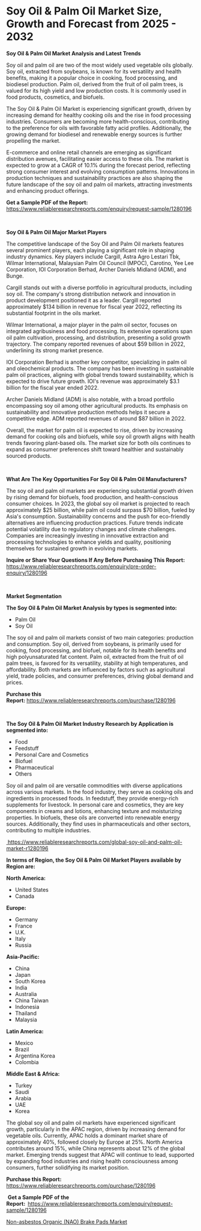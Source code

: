 <p><h1>Soy Oil & Palm Oil Market Size, Growth and Forecast from 2025 - 2032</h1></p><p><strong>Soy Oil & Palm Oil Market Analysis and Latest Trends</strong></p>
<p><p>Soy oil and palm oil are two of the most widely used vegetable oils globally. Soy oil, extracted from soybeans, is known for its versatility and health benefits, making it a popular choice in cooking, food processing, and biodiesel production. Palm oil, derived from the fruit of oil palm trees, is valued for its high yield and low production costs. It is commonly used in food products, cosmetics, and biofuels.</p><p>The Soy Oil & Palm Oil Market is experiencing significant growth, driven by increasing demand for healthy cooking oils and the rise in food processing industries. Consumers are becoming more health-conscious, contributing to the preference for oils with favorable fatty acid profiles. Additionally, the growing demand for biodiesel and renewable energy sources is further propelling the market.</p><p>E-commerce and online retail channels are emerging as significant distribution avenues, facilitating easier access to these oils. The market is expected to grow at a CAGR of 10.1% during the forecast period, reflecting strong consumer interest and evolving consumption patterns. Innovations in production techniques and sustainability practices are also shaping the future landscape of the soy oil and palm oil markets, attracting investments and enhancing product offerings.</p></p>
<p><strong>Get a Sample PDF of the Report:&nbsp;</strong> <a href="https://www.reliableresearchreports.com/enquiry/request-sample/1280196?utm_campaign=2186&utm_medium=2&utm_source=Github&utm_content=ia&utm_term=24032025&utm_id=soy-oil-palm-oil">https://www.reliableresearchreports.com/enquiry/request-sample/1280196</a></p>
<p>&nbsp;</p>
<p><strong>Soy Oil & Palm Oil Major Market Players</strong></p>
<p><p>The competitive landscape of the Soy Oil and Palm Oil markets features several prominent players, each playing a significant role in shaping industry dynamics. Key players include Cargill, Astra Agro Lestari Tbk, Wilmar International, Malaysian Palm Oil Council (MPOC), Carotino, Yee Lee Corporation, IOI Corporation Berhad, Archer Daniels Midland (ADM), and Bunge.</p><p>Cargill stands out with a diverse portfolio in agricultural products, including soy oil. The company's strong distribution network and innovation in product development positioned it as a leader. Cargill reported approximately $134 billion in revenue for fiscal year 2022, reflecting its substantial footprint in the oils market.</p><p>Wilmar International, a major player in the palm oil sector, focuses on integrated agribusiness and food processing. Its extensive operations span oil palm cultivation, processing, and distribution, presenting a solid growth trajectory. The company reported revenues of about $59 billion in 2022, underlining its strong market presence.</p><p>IOI Corporation Berhad is another key competitor, specializing in palm oil and oleochemical products. The company has been investing in sustainable palm oil practices, aligning with global trends toward sustainability, which is expected to drive future growth. IOI's revenue was approximately $3.1 billion for the fiscal year ended 2022.</p><p>Archer Daniels Midland (ADM) is also notable, with a broad portfolio encompassing soy oil among other agricultural products. Its emphasis on sustainability and innovative production methods helps it secure a competitive edge. ADM reported revenues of around $87 billion in 2022.</p><p>Overall, the market for palm oil is expected to rise, driven by increasing demand for cooking oils and biofuels, while soy oil growth aligns with health trends favoring plant-based oils. The market size for both oils continues to expand as consumer preferences shift toward healthier and sustainably sourced products.</p></p>
<p>&nbsp;</p>
<p><strong>What Are The Key Opportunities For Soy Oil & Palm Oil Manufacturers?</strong></p>
<p><p>The soy oil and palm oil markets are experiencing substantial growth driven by rising demand for biofuels, food production, and health-conscious consumer choices. In 2023, the global soy oil market is projected to reach approximately $25 billion, while palm oil could surpass $70 billion, fueled by Asia's consumption. Sustainability concerns and the push for eco-friendly alternatives are influencing production practices. Future trends indicate potential volatility due to regulatory changes and climate challenges. Companies are increasingly investing in innovative extraction and processing technologies to enhance yields and quality, positioning themselves for sustained growth in evolving markets.</p></p>
<p><strong>Inquire or Share Your Questions If Any Before Purchasing This Report:</strong> <a href="https://www.reliableresearchreports.com/enquiry/pre-order-enquiry/1280196?utm_campaign=2186&utm_medium=2&utm_source=Github&utm_content=ia&utm_term=24032025&utm_id=soy-oil-palm-oil">https://www.reliableresearchreports.com/enquiry/pre-order-enquiry/1280196</a></p>
<p>&nbsp;</p>
<p><strong>Market Segmentation</strong></p>
<p><strong>The Soy Oil & Palm Oil Market Analysis by types is segmented into:</strong></p>
<p><ul><li>Palm Oil</li><li>Soy Oil</li></ul></p>
<p><p>The soy oil and palm oil markets consist of two main categories: production and consumption. Soy oil, derived from soybeans, is primarily used for cooking, food processing, and biofuel, notable for its health benefits and high polyunsaturated fat content. Palm oil, extracted from the fruit of oil palm trees, is favored for its versatility, stability at high temperatures, and affordability. Both markets are influenced by factors such as agricultural yield, trade policies, and consumer preferences, driving global demand and prices.</p></p>
<p><strong>Purchase this Report:&nbsp;</strong><a href="https://www.reliableresearchreports.com/purchase/1280196?utm_campaign=2186&utm_medium=2&utm_source=Github&utm_content=ia&utm_term=24032025&utm_id=soy-oil-palm-oil">https://www.reliableresearchreports.com/purchase/1280196</a></p>
<p>&nbsp;</p>
<p><strong>The Soy Oil & Palm Oil Market Industry Research by Application is segmented into:</strong></p>
<p><ul><li>Food</li><li>Feedstuff</li><li>Personal Care and Cosmetics</li><li>Biofuel</li><li>Pharmaceutical</li><li>Others</li></ul></p>
<p><p>Soy oil and palm oil are versatile commodities with diverse applications across various markets. In the food industry, they serve as cooking oils and ingredients in processed foods. In feedstuff, they provide energy-rich supplements for livestock. In personal care and cosmetics, they are key components in creams and lotions, enhancing texture and moisturizing properties. In biofuels, these oils are converted into renewable energy sources. Additionally, they find uses in pharmaceuticals and other sectors, contributing to multiple industries.</p></p>
<p><a href="https://www.reliableresearchreports.com/global-soy-oil-and-palm-oil-market-r1280196?utm_campaign=2186&utm_medium=2&utm_source=Github&utm_content=ia&utm_term=24032025&utm_id=soy-oil-palm-oil">&nbsp;https://www.reliableresearchreports.com/global-soy-oil-and-palm-oil-market-r1280196</a></p>
<p><strong>In terms of Region, the Soy Oil & Palm Oil Market Players available by Region are:</strong></p>
<p>
    <p> <strong> North America: </strong>
        <ul>
            <li>United States</li>
            <li>Canada</li>
        </ul>
        </p> 
    <p> <strong> Europe: </strong>
        <ul>
            <li>Germany</li>
            <li>France</li>
            <li>U.K.</li>
            <li>Italy</li>
            <li>Russia</li>
        </ul>
        </p> 
    <p> <strong> Asia-Pacific: </strong>
        <ul>
            <li>China</li>
            <li>Japan</li>
            <li>South Korea</li>
            <li>India</li>
            <li>Australia</li>
            <li>China Taiwan</li>
            <li>Indonesia</li>
            <li>Thailand</li>
            <li>Malaysia</li>
        </ul>
        </p> 
    <p> <strong> Latin America: </strong>
        <ul>
            <li>Mexico</li>
            <li>Brazil</li>
            <li>Argentina Korea</li>
            <li>Colombia</li>
        </ul>
        </p> 
    <p> <strong> Middle East & Africa: </strong>
        <ul>
            <li>Turkey</li>
            <li>Saudi</li>
            <li>Arabia</li>
            <li>UAE</li>
            <li>Korea</li>
        </ul>
    </p>
    </p>
<p><p>The global soy oil and palm oil markets have experienced significant growth, particularly in the APAC region, driven by increasing demand for vegetable oils. Currently, APAC holds a dominant market share of approximately 40%, followed closely by Europe at 25%. North America contributes around 15%, while China represents about 12% of the global market. Emerging trends suggest that APAC will continue to lead, supported by expanding food industries and rising health consciousness among consumers, further solidifying its market position.</p></p>
<p><strong>Purchase this Report: </strong><a href="https://www.reliableresearchreports.com/purchase/1280196?utm_campaign=2186&utm_medium=2&utm_source=Github&utm_content=ia&utm_term=24032025&utm_id=soy-oil-palm-oil">https://www.reliableresearchreports.com/purchase/1280196</a></p>
<p>&nbsp;<strong>Get a Sample PDF of the Report:&nbsp;&nbsp;</strong><a href="https://www.reliableresearchreports.com/enquiry/request-sample/1280196?utm_campaign=2186&utm_medium=2&utm_source=Github&utm_content=ia&utm_term=24032025&utm_id=soy-oil-palm-oil">https://www.reliableresearchreports.com/enquiry/request-sample/1280196</a></p>
<p><strong></strong></p>
<p><p><a href="https://github.com/DixieGrimes/Market-Research-Report-List-2/blob/main/non-asbestos-organic-nao-brake-pads-market.md?utm_campaign=2186&utm_medium=2&utm_source=Github&utm_content=ia&utm_term=24032025&utm_id=soy-oil-palm-oil">Non-asbestos Organic (NAO) Brake Pads Market</a></p></p>